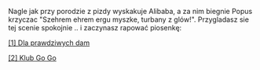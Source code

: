 Nagle jak przy porodzie z pizdy wyskakuje Alibaba, a za nim biegnie Popus krzyczac
"Szehrem ehrem ergu myszke, turbany z glów!". Przygladasz sie tej scenie spokojnie
.. i zaczynasz rapować piosenkę:

[[1] Dla prawdziwych dam](damy.md)

[[2] Klub Go Go](gogo.md)
